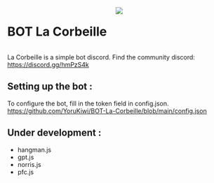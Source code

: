 <div style="display: flex;">
    <h1>BOT La Corbeille</h1>
    <img src="https://skillicons.dev/icons?i=discord,bots" id="skills" style="margin-left: 20px;">
</div>

La Corbeille is a simple bot discord. Find the community discord: https://discord.gg/hmPzS4k

## Setting up the bot :
To configure the bot, fill in the token field in config.json. https://github.com/YoruKiwi/BOT-La-Corbeille/blob/main/config.json

## Under development :
- hangman.js
- gpt.js
- norris.js
- pfc.js
